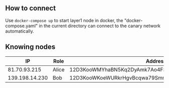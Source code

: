 ## How to connect 

Use `docker-compose up` to start layer1 node in docker, the "docker-compose.yaml" in the current directory can connect to the canary network automatically.

## Knowing nodes

| IP             | Role  | Address                                              | Comment |
| -------------- | ----- | ---------------------------------------------------- | ------- |
| 81.70.93.215   | Alice | 12D3KooWMYhaBN5Kq2DyAmk7Ao4FSspdP1bC9JdypBUPSQ5JXi9m |         |
| 139.198.14.230 | Bob   | 12D3KooWKoeWURkrHgvBcqwa79Smm1TBDK12AnHUXXbgQaJuK4R6 |         |

